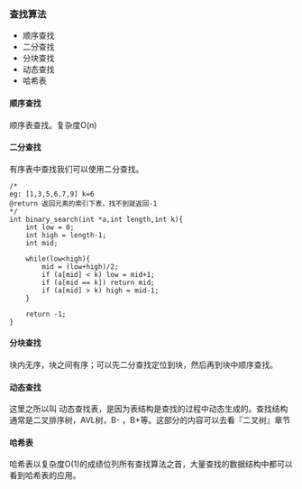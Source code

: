 
### 查找算法

* 顺序查找
* 二分查找
* 分块查找
* 动态查找
* 哈希表


#### 顺序查找

顺序表查找。复杂度O(n)

#### 二分查找

有序表中查找我们可以使用二分查找。

```
/*
eg: [1,3,5,6,7,9] k=6
@return 返回元素的索引下表，找不到就返回-1
*/
int binary_search(int *a,int length,int k){
	int low = 0;
	int high = length-1;
	int mid;

	while(low<high){
		mid = (low+high)/2;
		if (a[mid] < k) low = mid+1;
		if (a[mid == k]) return mid;
		if (a[mid] > k) high = mid-1; 
	}

	return -1;
}
```

#### 分块查找

块内无序，块之间有序；可以先二分查找定位到块，然后再到块中顺序查找。


#### 动态查找

这里之所以叫 动态查找表，是因为表结构是查找的过程中动态生成的。查找结构通常是二叉排序树，AVL树，B- ，B+等。这部分的内容可以去看『二叉树』章节

#### 哈希表

哈希表以复杂度O(1)的成绩位列所有查找算法之首，大量查找的数据结构中都可以看到哈希表的应用。











